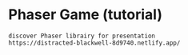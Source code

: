 # Phaser Game (tutorial)
    discover Phaser librairy for presentation
    https://distracted-blackwell-8d9740.netlify.app/